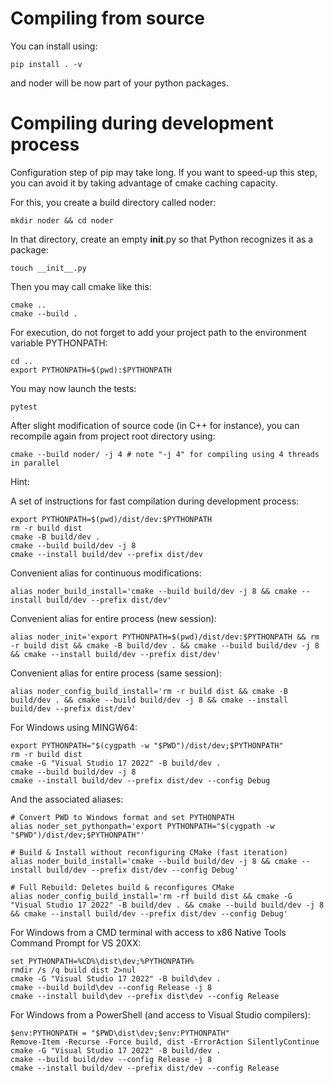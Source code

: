 Compiling from source
=====================

You can install using:

```
pip install . -v
```

and noder will be now part of your python packages.

Compiling during development process
====================================

Configuration step of pip may take long. If you want to speed-up this step,
you can avoid it by taking advantage of cmake caching capacity.

For this, you create a build directory called noder:
```
mkdir noder && cd noder
```

In that directory, create an empty __init__.py so that Python recognizes it as 
a package:
```
touch __init__.py
```

Then you may call cmake like this:
```
cmake ..
cmake --build .
```

For execution, do not forget to add your project path to the environment
variable PYTHONPATH:
```
cd ..
export PYTHONPATH=$(pwd):$PYTHONPATH
```

You may now launch the tests:
```
pytest
```

After slight modification of source code (in C++ for instance), you can 
recompile again from project root directory using:

```
cmake --build noder/ -j 4 # note "-j 4" for compiling using 4 threads in parallel
```

Hint:

A set of instructions for fast compilation during development process:

```
export PYTHONPATH=$(pwd)/dist/dev:$PYTHONPATH
rm -r build dist
cmake -B build/dev .
cmake --build build/dev -j 8
cmake --install build/dev --prefix dist/dev
```

Convenient alias for continuous modifications:
```
alias noder_build_install='cmake --build build/dev -j 8 && cmake --install build/dev --prefix dist/dev'
```

Convenient alias for entire process (new session):
```
alias noder_init='export PYTHONPATH=$(pwd)/dist/dev:$PYTHONPATH && rm -r build dist && cmake -B build/dev . && cmake --build build/dev -j 8 && cmake --install build/dev --prefix dist/dev'
```

Convenient alias for entire process (same session):
```
alias noder_config_build_install='rm -r build dist && cmake -B build/dev . && cmake --build build/dev -j 8 && cmake --install build/dev --prefix dist/dev'
```

For Windows using MINGW64:

```
export PYTHONPATH="$(cygpath -w "$PWD")/dist/dev;$PYTHONPATH"
rm -r build dist
cmake -G "Visual Studio 17 2022" -B build/dev .
cmake --build build/dev -j 8
cmake --install build/dev --prefix dist/dev --config Debug
```

And the associated aliases:

```
# Convert PWD to Windows format and set PYTHONPATH
alias noder_set_pythonpath='export PYTHONPATH="$(cygpath -w "$PWD")/dist/dev;$PYTHONPATH"'

# Build & Install without reconfiguring CMake (fast iteration)
alias noder_build_install='cmake --build build/dev -j 8 && cmake --install build/dev --prefix dist/dev --config Debug'

# Full Rebuild: Deletes build & reconfigures CMake
alias noder_config_build_install='rm -rf build dist && cmake -G "Visual Studio 17 2022" -B build/dev . && cmake --build build/dev -j 8 && cmake --install build/dev --prefix dist/dev --config Debug'
```

For Windows from a CMD terminal with access to x86 Native Tools Command Prompt for VS 20XX:
```
set PYTHONPATH=%CD%\dist\dev;%PYTHONPATH%
rmdir /s /q build dist 2>nul
cmake -G "Visual Studio 17 2022" -B build\dev .
cmake --build build\dev --config Release -j 8
cmake --install build\dev --prefix dist\dev --config Release
```

For Windows from a PowerShell (and access to Visual Studio compilers):
```
$env:PYTHONPATH = "$PWD\dist\dev;$env:PYTHONPATH"
Remove-Item -Recurse -Force build, dist -ErrorAction SilentlyContinue
cmake -G "Visual Studio 17 2022" -B build/dev .
cmake --build build/dev --config Release -j 8
cmake --install build/dev --prefix dist/dev --config Release
```